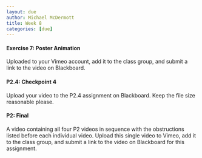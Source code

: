 ```yaml
---
layout: due
author: Michael McDermott
title: Week 8
categories: [due]
---
```

#### Exercise 7: Poster Animation

Uploaded to your Vimeo account, add it to the class group, and submit a link to the video on Blackboard.

#### P2.4: Checkpoint 4

Upload your video to the P2.4 assignment on Blackboard. Keep the file size reasonable please.

#### P2: Final

A video containing all four P2 videos in sequence with the obstructions listed before each individual video. Upload this single video to Vimeo, add it to the class group, and submit a link to the video on Blackboard for this assignment.
